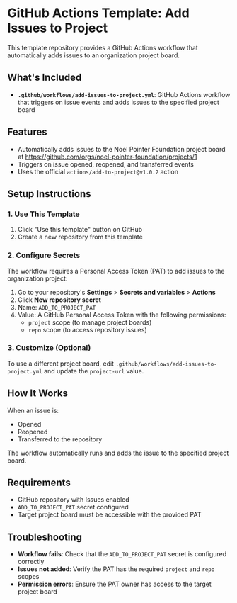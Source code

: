 # GitHub Actions Template: Add Issues to Project

This template repository provides a GitHub Actions workflow that automatically adds issues to an organization project board.

## What's Included

- **`.github/workflows/add-issues-to-project.yml`**: GitHub Actions workflow that triggers on issue events and adds issues to the specified project board

## Features

- Automatically adds issues to the Noel Pointer Foundation project board at https://github.com/orgs/noel-pointer-foundation/projects/1
- Triggers on issue opened, reopened, and transferred events
- Uses the official `actions/add-to-project@v1.0.2` action

## Setup Instructions

### 1. Use This Template

1. Click "Use this template" button on GitHub
2. Create a new repository from this template

### 2. Configure Secrets

The workflow requires a Personal Access Token (PAT) to add issues to the organization project:

1. Go to your repository's **Settings** > **Secrets and variables** > **Actions**
2. Click **New repository secret**
3. Name: `ADD_TO_PROJECT_PAT`
4. Value: A GitHub Personal Access Token with the following permissions:
   - `project` scope (to manage project boards)
   - `repo` scope (to access repository issues)

### 3. Customize (Optional)

To use a different project board, edit `.github/workflows/add-issues-to-project.yml` and update the `project-url` value.

## How It Works

When an issue is:
- Opened
- Reopened 
- Transferred to the repository

The workflow automatically runs and adds the issue to the specified project board.

## Requirements

- GitHub repository with Issues enabled
- `ADD_TO_PROJECT_PAT` secret configured
- Target project board must be accessible with the provided PAT

## Troubleshooting

- **Workflow fails**: Check that the `ADD_TO_PROJECT_PAT` secret is configured correctly
- **Issues not added**: Verify the PAT has the required `project` and `repo` scopes
- **Permission errors**: Ensure the PAT owner has access to the target project board